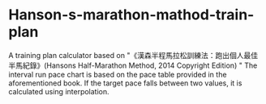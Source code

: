 # Hanson-s-marathon-mathod-train-plan
A training plan calculator based on "《漢森半程馬拉松訓練法：跑出個人最佳半馬紀錄》(Hansons Half-Marathon Method, 2014 Copyright Edition) "
The interval run pace chart is based on the pace table provided in the aforementioned book. If the target pace falls between two values, it is calculated using interpolation.

